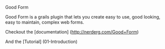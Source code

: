 Good Form

Good Form is a grails plugin that lets you create easy to use, good looking, easy to maintain, complex web forms.

Checkout the [documentation] (http://nerderg.com/Good+Form)

And the [Tutorial] (01-Introduction)